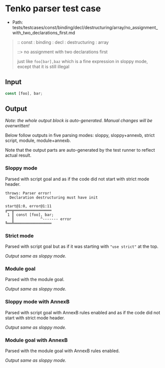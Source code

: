# Tenko parser test case

- Path: tests/testcases/const/binding/decl/destructuring/array/no_assignment_with_two_declarations_first.md

> :: const : binding : decl : destructuring : array
>
> ::> no assignment with two declarations first
>
> just like `foo[bar],baz` which is a fine expression in sloppy mode, except that it is still illegal

## Input

`````js
const [foo], bar;
`````

## Output

_Note: the whole output block is auto-generated. Manual changes will be overwritten!_

Below follow outputs in five parsing modes: sloppy, sloppy+annexb, strict script, module, module+annexb.

Note that the output parts are auto-generated by the test runner to reflect actual result.

### Sloppy mode

Parsed with script goal and as if the code did not start with strict mode header.

`````
throws: Parser error!
  Declaration destructuring must have init

start@1:0, error@1:11
╔══╦═════════════════
 1 ║ const [foo], bar;
   ║            ^------- error
╚══╩═════════════════

`````

### Strict mode

Parsed with script goal but as if it was starting with `"use strict"` at the top.

_Output same as sloppy mode._

### Module goal

Parsed with the module goal.

_Output same as sloppy mode._

### Sloppy mode with AnnexB

Parsed with script goal with AnnexB rules enabled and as if the code did not start with strict mode header.

_Output same as sloppy mode._

### Module goal with AnnexB

Parsed with the module goal with AnnexB rules enabled.

_Output same as sloppy mode._
